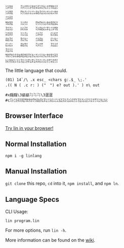 ```
㌡㌗　　㌂㍌㌡㌗㌶㌶㍔㍌㌖㍈
㌡㌕　　㌙㌴㍑㌭㌚㍃㍇㍇㌫㌗
㌄㌇　　　　　　　　　　　　
㌖㌕　　㍑㌽　　㌙㌙㍇㌗㌕㌮
㍃㍇　　㍖㌲　　㌂㌚㌫㌠㌄㌖
㌶㌇　　㍑㌴　　㌄㌲　　㌫㌮
㌚㍃　　㌟㍔　　㌄㌚　　㌫㍔
㌫㌫　　㌚㌟　　㌂㍌　　㍃㍈
㍃㍊　　　　　　　　　　　　
㌖㌙㌶㌚㌕㌕㍃㍔㍇㍊㍔㌗㌟㌇
㍖㌗㌫㍑㍃㌄㌠㌠㌲㌫㍇㍌㌶㌽
```

The little language that could.

```
(01) 14`/\ .x esc_ <chars g:.$_ \;.'
.(( N ( .c r: ) ("　") e? out ).' ) n\ out

#x㿳㿳\3㼳㼳㌳㌳㌳\3㿿㿿
#c㌂㌄㌇㌕㌖㌗㌙㌚㌟㌠㌡㌫㌭㌮㌲㌴㌶㌽㍃㍇㍈㍊㍌㍑㍔㍖
```

## Browser Interface

[Try lin in your browser!](https://replit.com/@molarmanful/try-lin)

## Normal Installation

    npm i -g linlang

## Manual Installation

`git clone` this repo, `cd` into it, `npm install`, and `npm ln`.

## Language Specs

CLI Usage:

    lin program.lin

For more options, run `lin -h`.

More information can be found on the [wiki](https://github.com/molarmanful/lin/wiki).
